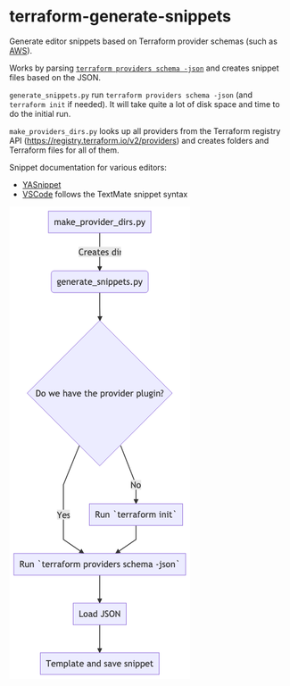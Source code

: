 # terraform-generate-snippets

Generate editor snippets based on Terraform provider schemas (such as
[AWS](https://github.com/terraform-providers/terraform-provider-aws/tree/master/aws)).

Works by parsing [`terraform providers schema
-json`](https://www.terraform.io/docs/commands/providers/schema.html)
and creates snippet files based on the JSON.

`generate_snippets.py` run `terraform providers schema -json` (and
`terraform init` if needed). It will take quite a lot of disk space and
time to do the initial run.

`make_providers_dirs.py` looks up all providers from the Terraform
registry API (https://registry.terraform.io/v2/providers) and creates
folders and Terraform files for all of them.

Snippet documentation for various editors:

  - [YASnippet](https://joaotavora.github.io/yasnippet/snippet-development.html)
  - [VSCode](https://code.visualstudio.com/docs/editor/userdefinedsnippets)
    follows the TextMate snippet syntax

![](img/snippets.png)
